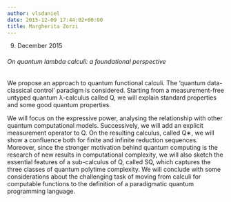```yaml
---
author: vlsdaniel
date: 2015-12-09 17:44:02+00:00
title: Margherita Zorzi
---
```


09. December 2015


###### On quantum lambda calculi: a foundational perspective


We propose an approach to quantum functional calculi. The ‘quantum data-classical control’ paradigm is considered. Starting from a measurement-free untyped quantum λ-calculus called Q, we will explain standard properties and some good quantum properties.

We will focus on the expressive power, analysing the relationship with other quantum computational models. Successively, we will add an explicit measurement operator to Q. On the resulting calculus, called Q∗, we will show a confluence both for finite and infinite reduction sequences. Moreover, since the stronger motivation behind quantum computing is the research of new results in computational complexity, we will also sketch the essential features of a sub-calculus of Q, called SQ, which captures the three classes of quantum polytime complexity. We will conclude with some considerations about the challenging task of moving from calculi for computable functions to the definition of a paradigmatic quantum programming language.
